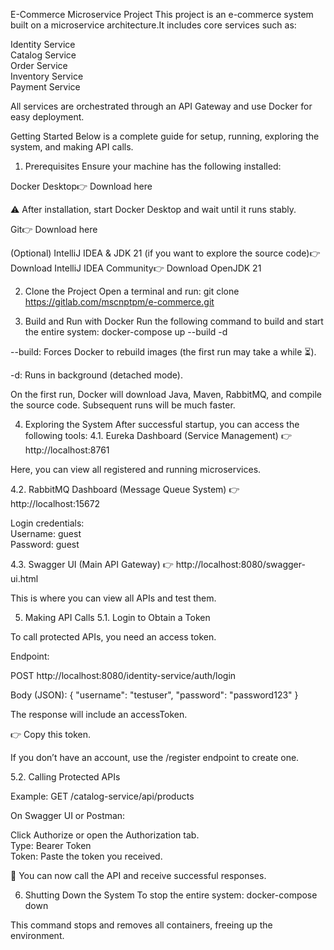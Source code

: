 E-Commerce Microservice Project
This project is an e-commerce system built on a microservice architecture.It includes core services such as:

Identity Service  
Catalog Service  
Order Service  
Inventory Service  
Payment Service

All services are orchestrated through an API Gateway and use Docker for easy deployment.

Getting Started
Below is a complete guide for setup, running, exploring the system, and making API calls.

1. Prerequisites
Ensure your machine has the following installed:

Docker Desktop👉 Download here  

⚠️ After installation, start Docker Desktop and wait until it runs stably.


Git👉 Download here

(Optional) IntelliJ IDEA & JDK 21 (if you want to explore the source code)👉 Download IntelliJ IDEA Community👉 Download OpenJDK 21



2. Clone the Project
Open a terminal and run:
git clone https://gitlab.com/mscnptpm/e-commerce.git


3. Build and Run with Docker
Run the following command to build and start the entire system:
docker-compose up --build -d


--build: Forces Docker to rebuild images (the first run may take a while ⏳).  

-d: Runs in background (detached mode).  

On the first run, Docker will download Java, Maven, RabbitMQ, and compile the source code. Subsequent runs will be much faster.



4. Exploring the System
After successful startup, you can access the following tools:
4.1. Eureka Dashboard (Service Management)
👉 http://localhost:8761  

Here, you can view all registered and running microservices.

4.2. RabbitMQ Dashboard (Message Queue System)
👉 http://localhost:15672  

Login credentials:  
Username: guest  
Password: guest



4.3. Swagger UI (Main API Gateway)
👉 http://localhost:8080/swagger-ui.html  

This is where you can view all APIs and test them.


5. Making API Calls
5.1. Login to Obtain a Token

To call protected APIs, you need an access token.

Endpoint:  

POST http://localhost:8080/identity-service/auth/login


Body (JSON):
{
  "username": "testuser",
  "password": "password123"
}


The response will include an accessToken.  

👉 Copy this token.  

If you don’t have an account, use the /register endpoint to create one.


5.2. Calling Protected APIs

Example: GET /catalog-service/api/products  

On Swagger UI or Postman:  

Click Authorize or open the Authorization tab.  
Type: Bearer Token  
Token: Paste the token you received.



🎉 You can now call the API and receive successful responses.

6. Shutting Down the System
To stop the entire system:
docker-compose down


This command stops and removes all containers, freeing up the environment.
